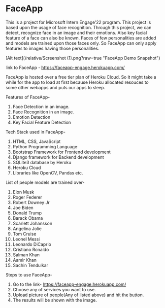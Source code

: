 # FaceApp
This is a project for Microsoft Intern Engage'22 program. This project is based upon the usage of face recognition. Through this project, we can detect, recognize face in an image and their emotions. Also key facial feature of a face can also be known. Faces of few personalities are added and models are trained upon those faces only. So FaceApp can only apply features to images having those personalities.

[Alt text](/relative/Screenshot (1).png?raw=true "FaceApp Demo Snapshot")

link to FaceApp - https://faceapp-engage.herokuapp.com/

FaceApp is hosted over a free tier plan of Heroku Cloud. So it might take a while for the app to load at first because Heroku allocated resouces to some other webapps and puts our apps to sleep. 

Features of FaceApp-
1. Face Detection in an image.
2. Face Recognition in an image.
3. Emotion Detection
4. Key Facial Feature Detection

Tech Stack used in FaceApp-

1. HTML, CSS, JavaScript
2. Python Programming Language
3. Bootstrap Framework for Frontend development
4. Django framework for Backend development
5. SQLite3 database by Heroku
6. Heroku Cloud
7. Libraries like OpenCV, Pandas etc. 

List of people models are trained over-

1. Elon Musk
2. Roger Federer
3. Robert Downey Jr
4. Joe Biden
5. Donald Trump
6. Barack Obama
7. Scarlett Johansson
8. Angelina Jolie
9. Tom Cruise
10. Leonel Messi
11. Leonardo DiCaprio
12. Cristiano Ronaldo
13. Salman Khan
14. Aamir Khan
15. Sachin Tendulkar

Steps to use FaceApp-

1. Go to the link- https://faceapp-engage.herokuapp.com/
2. Choose any of services you want to use. 
3. Upload picture of people(Any of listed above) and hit the button.
4. The results will be shown with the image.
